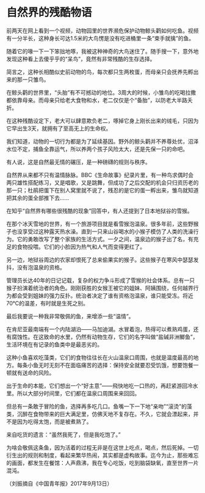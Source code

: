 # 自然界的残酷物语

前两天在网上看到一个视频，动物园里的世界濒危保护动物鲸头鹳如何吃鱼。视频有一分半长，这种身长可达1.5米的大鸟愣是没有吃进桶里一条“束手就擒”的鱼。 

随着它的喙一下一下笨拙地啄，我被这种神奇的大鸟迷住了。随手搜一下，意外地发现这种看上去傻乎乎的“呆鸟”，竟然有非常残酷的生存选择。 

简言之，这种长相酷似史前动物的鸟，每次都只生两枚蛋，而母亲只会抚养先孵出来的那一只雏鸟。 

在鲸头鹳的世界里，“头胎”有不可撼动的地位。3周大的时候，小雏鸟的吃喝拉撒都依靠母亲。而母亲只给老大食物和水，老二仅仅是个“备胎”，以防老大半路夭折。 

在这种残酷设定下，老大可以肆意欺负老二，啄掉它身上刚长出来的绒毛，只因为它早出生3天，就拥有了至高无上的生命权。 

我们知道，动物的一切行为都是为了延续基因。野外的鲸头鹳并不养尊处优，沼泽水位不定，捕鱼全靠运气，所以养两个孩子风险太大，还是先保一只的命吧。 

有人说，这是自然最无情的碾压，是一种磅礴的规则与秩序。 

自然界从来都不只有温情脉脉。BBC《生命故事》纪录片里，有一种鸟求偶时会两只雄性搭配练习，又是唱歌，又是跳舞，但成功了之后交配的机会只归资历老的那一只；杜鹃把蛋下在别人窝里就不说了，残忍的是它的蛋一孵出来，雏鸟就知道把其余的蛋全部推下去…… 

在知乎“自然界有哪些很残酷的现象”回答中，有人还提到了日本地狱谷的雪猴。 

在那个冰天雪地的世界，有一个旅游项目就是看雪猴泡温泉。很多年前，这些野猴子也没享受过这种露天热水澡。直到一只来山谷喝水的小猴子模仿了人类的洗澡行为。它的勇敢改写了整个家族的生活方式。一夕之间，温泉边的猴子出了名，有充足的食物投喂。它们的小脸因为热气和人气而变得更红了。 

另一边，地狱谷周边的农家却恨死了总来偷果实的猴子。这些猴子在寒风中瑟瑟发抖，没有泡温泉的资格。 

管理员长达40年的日记记载，复杂的权力争斗形成了雪猴的社会体系。总有一只猴子扮演着统治者的角色。刚刚获胜的女猴王被它的姐妹、阿姨围绕，任何越界行为都会受到姐妹的强力反扑。统治者决定了谁有资格泡温泉，谁只能受冻。将近70℃的温差，有时就是生死之别。 

最后我要说一种我非常敬佩的鱼，来增添一些“温情”。 

在肯尼亚最南端有一个内陆湖泊——马加迪湖。水冒着泡，热得可以煮熟鸡蛋，还有腐蚀性。在这致命的水里，仍然有动物生存，它们的名字叫做“盐碱非洲鲫鱼”，生活环境在有记录的鱼类中是最恶劣的。 

这种小鱼喜欢吃藻类，它们的食物往往长在火山温泉口周围，也就是温度最高的地方。每条小鱼无时无刻不在面临痛苦的选择：保持安全就要忍受饥饿，想要饱餐一顿就有送命的风险。 

出于生命的本能，它们想出一个“好主意”——飛快地吃一口热的，再赶紧游回冷水里。所以大部分时间里，它们都在温泉口周围来来回回。 

但总有一条敢于冒险的鱼，选择再多吃几口。鱼嘴一下一下地“亲吻”“滚烫”的藻类，沉醉在食物带来的巨大满足里，仿佛天地不复存在。不久，它就会漂起来，并不是因为吃得太饱，而是被煮熟了。 

来自吃货的遗言：“虽然我死了，但是我吃饱了。” 

为啥会敬佩这条鱼，因为活着的过程无非是在这世上吃点，喝点，然后死掉。一切衍生出的规则和制度，看起来繁华热闹，其实都是虚构故事。迄今为止，那些难忘的画面，都发生在餐馆：人声鼎沸，我在专心吃饭，吃到脑袋缺氧，直至世界一片混沌。 

（刘振摘自《中国青年报》2017年9月13日）